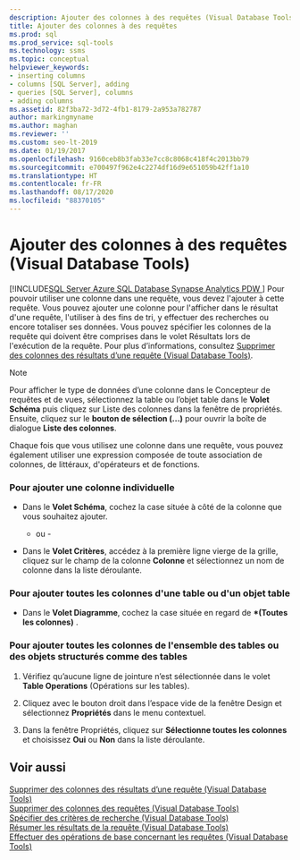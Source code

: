 ```yaml
---
description: Ajouter des colonnes à des requêtes (Visual Database Tools)
title: Ajouter des colonnes à des requêtes
ms.prod: sql
ms.prod_service: sql-tools
ms.technology: ssms
ms.topic: conceptual
helpviewer_keywords:
- inserting columns
- columns [SQL Server], adding
- queries [SQL Server], columns
- adding columns
ms.assetid: 82f3ba72-3d72-4fb1-8179-2a953a782787
author: markingmyname
ms.author: maghan
ms.reviewer: ''
ms.custom: seo-lt-2019
ms.date: 01/19/2017
ms.openlocfilehash: 9160ceb8b3fab33e7cc8c8068c418f4c2013bb79
ms.sourcegitcommit: e700497f962e4c2274df16d9e651059b42ff1a10
ms.translationtype: HT
ms.contentlocale: fr-FR
ms.lasthandoff: 08/17/2020
ms.locfileid: "88370105"
---
```

# <a name="add-columns-to-queries-visual-database-tools"></a>Ajouter des colonnes à des requêtes (Visual Database Tools)

[!INCLUDE[SQL Server Azure SQL Database Synapse Analytics PDW ](../../includes/applies-to-version/sql-asdb-asdbmi-asa-pdw.md)]
Pour pouvoir utiliser une colonne dans une requête, vous devez l'ajouter à cette requête. Vous pouvez ajouter une colonne pour l'afficher dans le résultat d'une requête, l'utiliser à des fins de tri, y effectuer des recherches ou encore totaliser ses données. Vous pouvez spécifier les colonnes de la requête qui doivent être comprises dans le volet Résultats lors de l'exécution de la requête. Pour plus d’informations, consultez [Supprimer des colonnes des résultats d’une requête &#40;Visual Database Tools&#41;](../../ssms/visual-db-tools/remove-columns-from-query-results-visual-database-tools.md).  
  
> [!NOTE]  
> Pour afficher le type de données d’une colonne dans le Concepteur de requêtes et de vues, sélectionnez la table ou l’objet table dans le **Volet Schéma** puis cliquez sur Liste des colonnes dans la fenêtre de propriétés. Ensuite, cliquez sur le **bouton de sélection (...)** pour ouvrir la boîte de dialogue **Liste des colonnes**.  
  
Chaque fois que vous utilisez une colonne dans une requête, vous pouvez également utiliser une expression composée de toute association de colonnes, de littéraux, d'opérateurs et de fonctions.  
  
### <a name="to-add-an-individual-column"></a>Pour ajouter une colonne individuelle  
  
-   Dans le **Volet Schéma**, cochez la case située à côté de la colonne que vous souhaitez ajouter.  
  
    - ou -  
  
-   Dans le **Volet Critères**, accédez à la première ligne vierge de la grille, cliquez sur le champ de la colonne **Colonne** et sélectionnez un nom de colonne dans la liste déroulante.  
  
### <a name="to-add-all-columns-for-one-table-or-table-valued-object"></a>Pour ajouter toutes les colonnes d'une table ou d'un objet table  
  
-   Dans le **Volet Diagramme**, cochez la case située en regard de **&#42;(Toutes les colonnes)** .  
  
### <a name="to-add-all-columns-for-all-tables-and-table-structured-objects"></a>Pour ajouter toutes les colonnes de l'ensemble des tables ou des objets structurés comme des tables  
  
1.  Vérifiez qu’aucune ligne de jointure n’est sélectionnée dans le volet **Table Operations** (Opérations sur les tables).  
  
2.  Cliquez avec le bouton droit dans l’espace vide de la fenêtre Design et sélectionnez **Propriétés** dans le menu contextuel.  
  
3.  Dans la fenêtre Propriétés, cliquez sur **Sélectionne toutes les colonnes** et choisissez **Oui** ou **Non** dans la liste déroulante.  
  
## <a name="see-also"></a>Voir aussi  
[Supprimer des colonnes des résultats d’une requête &#40;Visual Database Tools&#41;](../../ssms/visual-db-tools/remove-columns-from-query-results-visual-database-tools.md)  
[Supprimer des colonnes des requêtes &#40;Visual Database Tools&#41;](../../ssms/visual-db-tools/remove-columns-from-queries-visual-database-tools.md)  
[Spécifier des critères de recherche &#40;Visual Database Tools&#41;](../../ssms/visual-db-tools/specify-search-criteria-visual-database-tools.md)  
[Résumer les résultats de la requête &#40;Visual Database Tools&#41;](../../ssms/visual-db-tools/summarize-query-results-visual-database-tools.md)  
[Effectuer des opérations de base concernant les requêtes &#40;Visual Database Tools&#41;](../../ssms/visual-db-tools/perform-basic-operations-with-queries-visual-database-tools.md)  
  
